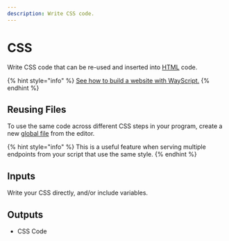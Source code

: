 ```yaml
---
description: Write CSS code.
---
```


# CSS

Write CSS code that can be re-used and inserted into [HTML](html.md) code.

{% hint style="info" %}
[See how to build a website with WayScript.](https://www.youtube.com/watch?v=OrZMjdVhFfA&feature=youtu.be)
{% endhint %}

## Reusing Files

To use the same code across different CSS steps in your program, create a new [global file](../../getting_started/code-editors.md#accessing-files) from the editor.

{% hint style="info" %}
This is a useful feature when serving multiple endpoints from your script that use the same style.
{% endhint %}

## Inputs

Write your CSS directly, and/or include variables.

## Outputs

* CSS Code



